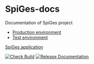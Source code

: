 # SpiGes-docs

Documentation of SpiGes project

- [Production environment](https://spiges.github.io/handbook/)
- [Test environment](https://spiges.github.io/handbook-test/)

[SpiGes application](https://www.spiges.admin.ch/home)

[![Check Build](https://github.com/SpiGes/handbook/actions/workflows/check_build.yml/badge.svg?branch=main)](https://github.com/SpiGes/handbook/actions/workflows/check_build.yml)
[![Release Documentation](https://github.com/SpiGes/handbook/actions/workflows/manual_release.yml/badge.svg?branch=main)](https://github.com/SpiGes/handbook/actions/workflows/manual_release.yml)
